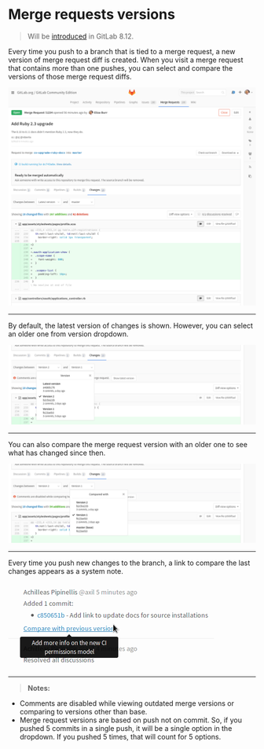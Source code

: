 # Merge requests versions

> Will be [introduced][ce-5467] in GitLab 8.12.

Every time you push to a branch that is tied to a merge request, a new version
of merge request diff is created. When you visit a merge request that contains
more than one pushes, you can select and compare the versions of those merge
request diffs.

![Merge request versions](img/versions.png)

---

By default, the latest version of changes is shown. However, you
can select an older one from version dropdown.

![Merge request versions dropdown](img/versions_dropdown.png)

---

You can also compare the merge request version with an older one to see what has
changed since then.

![Merge request versions compare](img/versions_compare.png)

---

Every time you push new changes to the branch, a link to compare the last
changes appears as a system note.

![Merge request versions system note](img/versions_system_note.png)

---

>**Notes:**
- Comments are disabled while viewing outdated merge versions or comparing to
  versions other than base.
- Merge request versions are based on push not on commit. So, if you pushed 5
  commits in a single push, it will be a single option in the dropdown. If you
  pushed 5 times, that will count for 5 options.

[ce-5467]: https://gitlab.com/gitlab-org/gitlab-ce/merge_requests/5467
